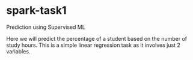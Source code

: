 # spark-task1
Prediction using Supervised ML

Here we will predict the percentage of a student based on the number of study hours. 
This is a simple linear regression task as it involves just 2 variables.
